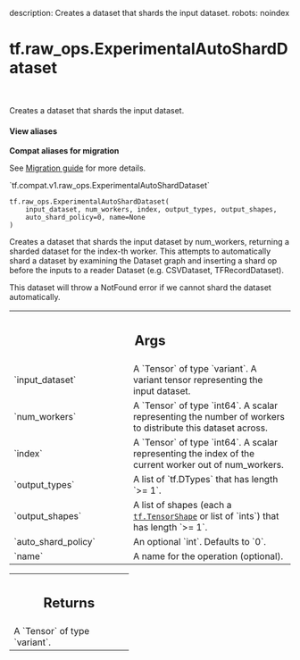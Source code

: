 description: Creates a dataset that shards the input dataset.
robots: noindex

# tf.raw_ops.ExperimentalAutoShardDataset

<!-- Insert buttons and diff -->

<table class="tfo-notebook-buttons tfo-api nocontent" align="left">

</table>



Creates a dataset that shards the input dataset.

<section class="expandable">
  <h4 class="showalways">View aliases</h4>
  <p>
<b>Compat aliases for migration</b>
<p>See
<a href="https://www.tensorflow.org/guide/migrate">Migration guide</a> for
more details.</p>
<p>`tf.compat.v1.raw_ops.ExperimentalAutoShardDataset`</p>
</p>
</section>

<pre class="devsite-click-to-copy prettyprint lang-py tfo-signature-link">
<code>tf.raw_ops.ExperimentalAutoShardDataset(
    input_dataset, num_workers, index, output_types, output_shapes,
    auto_shard_policy=0, name=None
)
</code></pre>



<!-- Placeholder for "Used in" -->

Creates a dataset that shards the input dataset by num_workers, returning a
sharded dataset for the index-th worker. This attempts to automatically shard
a dataset by examining the Dataset graph and inserting a shard op before the
inputs to a reader Dataset (e.g. CSVDataset, TFRecordDataset).

This dataset will throw a NotFound error if we cannot shard the dataset
automatically.

<!-- Tabular view -->
 <table class="responsive fixed orange">
<colgroup><col width="214px"><col></colgroup>
<tr><th colspan="2"><h2 class="add-link">Args</h2></th></tr>

<tr>
<td>
`input_dataset`
</td>
<td>
A `Tensor` of type `variant`.
A variant tensor representing the input dataset.
</td>
</tr><tr>
<td>
`num_workers`
</td>
<td>
A `Tensor` of type `int64`.
A scalar representing the number of workers to distribute this dataset across.
</td>
</tr><tr>
<td>
`index`
</td>
<td>
A `Tensor` of type `int64`.
A scalar representing the index of the current worker out of num_workers.
</td>
</tr><tr>
<td>
`output_types`
</td>
<td>
A list of `tf.DTypes` that has length `>= 1`.
</td>
</tr><tr>
<td>
`output_shapes`
</td>
<td>
A list of shapes (each a <a href="../../tf/TensorShape.md"><code>tf.TensorShape</code></a> or list of `ints`) that has length `>= 1`.
</td>
</tr><tr>
<td>
`auto_shard_policy`
</td>
<td>
An optional `int`. Defaults to `0`.
</td>
</tr><tr>
<td>
`name`
</td>
<td>
A name for the operation (optional).
</td>
</tr>
</table>



<!-- Tabular view -->
 <table class="responsive fixed orange">
<colgroup><col width="214px"><col></colgroup>
<tr><th colspan="2"><h2 class="add-link">Returns</h2></th></tr>
<tr class="alt">
<td colspan="2">
A `Tensor` of type `variant`.
</td>
</tr>

</table>

